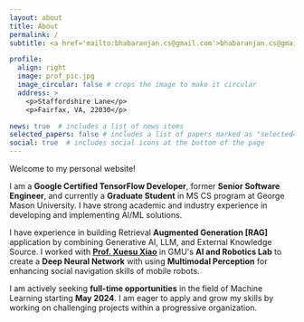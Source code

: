 ```yaml
---
layout: about
title: About
permalink: /
subtitle: <a href='mailto:bhabaranjan.cs@gmail.com'>bhabaranjan.cs@gmail.com</a> / <a href='mailto:bpanigr@gmu.edu'>bpanigr@gmu.edu</a>

profile:
  align: right
  image: prof_pic.jpg
  image_circular: false # crops the image to make it circular
  address: >
    <p>Staffordshire Lane</p>
    <p>Fairfax, VA, 22030</p>

news: true  # includes a list of news items
selected_papers: false # includes a list of papers marked as "selected={true}"
social: true  # includes social icons at the bottom of the page
---
```


Welcome to my personal website! 

I am a <b>Google Certified TensorFlow Developer</b>, former <b>Senior Software Engineer</b>,  and currently a <b>Graduate Student</b> in MS CS program at George Mason University. I have strong academic and industry experience in developing and implementing AI/ML solutions.


I have experience in building Retrieval <b>Augmented Generation [RAG]</b> application by combining Generative AI, LLM, and External Knowledge Source. I worked with <a href='https://cs.gmu.edu/~xiao/'> <b>Prof. Xuesu Xiao</b></a> in GMU's <b>AI and Robotics Lab</b> to create a <b>Deep Neural Network</b> with using <b>Multimodal Perception</b> for enhancing social navigation skills of  mobile robots.

I am actively seeking <b>full-time opportunities</b> in the field of Machine Learning starting <b>May 2024</b>. I am eager to apply and grow my skills by working on challenging projects within a progressive organization.





<!-- I've worked under the supervision of   in the <b>AI and Robotics Lab</b> at GMU. My current research is centered around learning<b> Socially Acceptable Navigation</b> for <b>Mobile Robots</b> by leveraging <b>Multimodal Deep Neural Networks</b>. In addition to the broad field of Machine Learning, I have a keen interest in Generative AI, Computer Vision, and Multimodal Learning.

I am actively seeking <b>full-time opportunities</b> in the field of <b>Machine Learning</b> starting Summer 2024. I am eager to apply and grow my skills by working on challenging projects within a progressive organization. -->